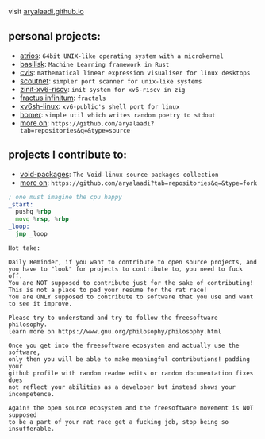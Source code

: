 visit [aryalaadi.github.io](https://aryalaadi.github.io)

## personal projects:
- [atrios](https://github.com/aryalaadi/atrios):              ```64bit UNIX-like operating system with a microkernel```
- [basilisk](https://github.com/aryalaadi/bailisk):            ```Machine Learning framework in Rust```
- [cvis](https://github.com/aryalaadi/cvis):                ```mathematical linear expression visualiser for linux desktops```
- [scoutnet](https://github.com/aryalaadi/scoutnet):            ```simpler port scanner for unix-like systems```
- [zinit-xv6-riscv](https://github.com/aryalaadi/zinit-xv6-riscv):     ```init system for xv6-riscv in zig```
- [fractus infinitum](https://github.com/aryalaadi/fractusinfinitum):   ```fractals```
- [xv6sh-linux](https://github.com/aryalaadi/xv6sh-linux):         ```xv6-public's shell port for linux```
- [homer](https://github.com/aryalaadi/homer):               ```simple util which writes random poetry to stdout```
- [more on](https://github.com/aryalaadi?tab=repositories&q=&type=source):             ```https://github.com/aryalaadi?tab=repositories&q=&type=source```

## projects I contribute to:

- [void-packages](https://github.com/void-linux/void-packages):       ```The Void-linux source packages collection```
- [more on](https://github.com/aryalaadi?tab=repositories&q=&type=fork):        ```https://github.com/aryalaadi?tab=repositories&q=&type=fork```

```asm
; one must imagine the cpu happy
_start:
  pushq %rbp
  movq %rsp, %rbp
_loop:
  jmp _loop
```

```
Hot take:

Daily Reminder, if you want to contribute to open source projects, and
you have to "look" for projects to contribute to, you need to fuck off.
You are NOT supposed to contribute just for the sake of contributing!
This is not a place to pad your resume for the rat race!
You are ONLY supposed to contribute to software that you use and want to see it improve.

Please try to understand and try to follow the freesoftware philosophy.
learn more on https://www.gnu.org/philosophy/philosophy.html

Once you get into the freesoftware ecosystem and actually use the software,
only then you will be able to make meaningful contributions! padding your
github profile with random readme edits or random documentation fixes does
not reflect your abilities as a developer but instead shows your incompetence.

Again! the open source ecosystem and the freesoftware movement is NOT supposed
to be a part of your rat race get a fucking job, stop being so insufferable.
```
